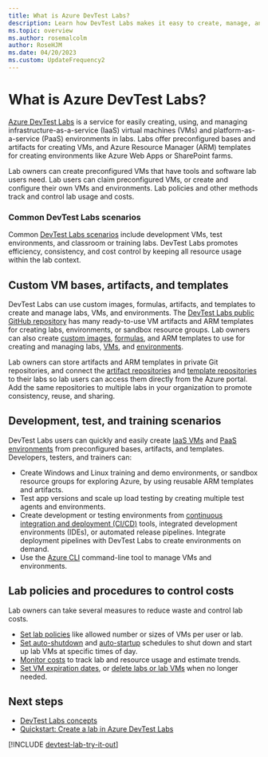 ```yaml
---
title: What is Azure DevTest Labs?
description: Learn how DevTest Labs makes it easy to create, manage, and monitor Azure virtual machines and environments.
ms.topic: overview
ms.author: rosemalcolm
author: RoseHJM
ms.date: 04/20/2023
ms.custom: UpdateFrequency2
---
```


# What is Azure DevTest Labs?

[Azure DevTest Labs](https://azure.microsoft.com/services/devtest-lab) is a service for easily creating, using, and managing infrastructure-as-a-service (IaaS) virtual machines (VMs) and platform-as-a-service (PaaS) environments in labs. Labs offer preconfigured bases and artifacts for creating VMs, and Azure Resource Manager (ARM) templates for creating environments like Azure Web Apps or SharePoint farms.

Lab owners can create preconfigured VMs that have tools and software lab users need. Lab users can claim preconfigured VMs, or create and configure their own VMs and environments. Lab policies and other methods track and control lab usage and costs.

### Common DevTest Labs scenarios

Common [DevTest Labs scenarios](devtest-lab-guidance-get-started.md) include development VMs, test environments, and classroom or training labs. DevTest Labs promotes efficiency, consistency, and cost control by keeping all resource usage within the lab context.

## Custom VM bases, artifacts, and templates

DevTest Labs can use custom images, formulas, artifacts, and templates to create and manage labs, VMs, and environments. The [DevTest Labs public GitHub repository](https://github.com/Azure/azure-devtestlab) has many ready-to-use VM artifacts and ARM templates for creating labs, environments, or sandbox resource groups. Lab owners can also create [custom images](devtest-lab-create-custom-image-from-vm-using-portal.md), [formulas](devtest-lab-manage-formulas.md), and ARM templates to use for creating and managing labs, [VMs](devtest-lab-use-resource-manager-template.md#view-edit-and-save-arm-templates-for-vms), and [environments](devtest-lab-create-environment-from-arm.md).

Lab owners can store artifacts and ARM templates in private Git repositories, and connect the [artifact repositories](add-artifact-repository.md) and [template repositories](devtest-lab-use-resource-manager-template.md#add-template-repositories-to-labs) to their labs so lab users can access them directly from the Azure portal. Add the same repositories to multiple labs in your organization to promote consistency, reuse, and sharing.

## Development, test, and training scenarios

DevTest Labs users can quickly and easily create [IaaS VMs](devtest-lab-add-vm.md) and [PaaS environments](devtest-lab-create-environment-from-arm.md) from preconfigured bases, artifacts, and templates. Developers, testers, and trainers can:

- Create Windows and Linux training and demo environments, or sandbox resource groups for exploring Azure, by using reusable ARM templates and artifacts.
- Test app versions and scale up load testing by creating multiple test agents and environments.
- Create development or testing environments from [continuous integration and deployment (CI/CD)](devtest-lab-integrate-ci-cd.md) tools, integrated development environments (IDEs), or automated release pipelines. Integrate deployment pipelines with DevTest Labs to create environments on demand.
- Use the [Azure CLI](devtest-lab-vmcli.md) command-line tool to manage VMs and environments.

## Lab policies and procedures to control costs

Lab owners can take several measures to reduce waste and control lab costs.

- [Set lab policies](devtest-lab-set-lab-policy.md) like allowed number or sizes of VMs per user or lab.
- [Set auto-shutdown](devtest-lab-auto-shutdown.md) and [auto-startup](devtest-lab-auto-startup-vm.md) schedules to shut down and start up lab VMs at specific times of day.
- [Monitor costs](devtest-lab-configure-cost-management.md) to track lab and resource usage and estimate trends.
- [Set VM expiration dates](devtest-lab-use-resource-manager-template.md#set-vm-expiration-date), or [delete labs or lab VMs](devtest-lab-delete-lab-vm.md) when no longer needed.

## Next steps

- [DevTest Labs concepts](devtest-lab-concepts.md)
- [Quickstart: Create a lab in Azure DevTest Labs](devtest-lab-create-lab.md)

[!INCLUDE [devtest-lab-try-it-out](../../includes/devtest-lab-try-it-out.md)]
